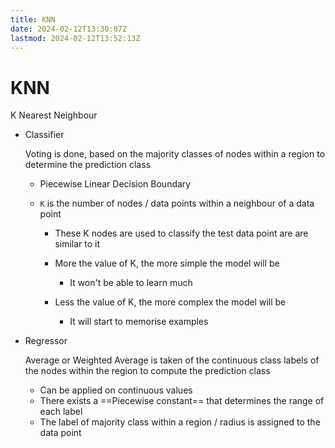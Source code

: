 ```yaml
---
title: KNN
date: 2024-02-12T13:30:07Z
lastmod: 2024-02-12T13:52:13Z
---
```


# KNN

K Nearest Neighbour

* Classifier

  Voting is done, based on the majority classes of nodes within a region to determine the prediction class

  * Piecewise Linear Decision Boundary
  * ​`K`​ is the number of nodes / data points within a neighbour of a data point

    * These K nodes are used to classify the test data point are are similar to it
    * More the value of K, the more simple the model will be

      * It won't be able to learn much
    * Less the value of K, the more complex the model will be

      * It will start to memorise examples
* Regressor

  Average or Weighted Average is taken of the continuous class labels of the nodes within the region to compute the prediction class

  * Can be applied on continuous values
  * There exists a ==Piecewise constant== that determines the range of each label
  * The label of majority class within a region / radius is assigned to the data point
